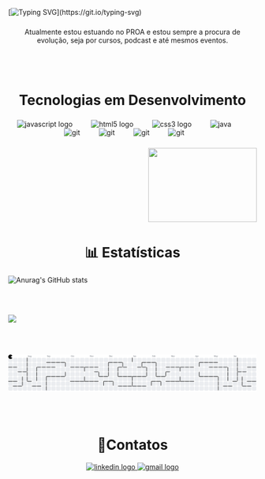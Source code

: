 

[![Typing SVG](https://readme-typing-svg.herokuapp.com/?color=ffff&size=35&center=true&vCenter=true&width=1000&lines=🧑🏽‍💻+Olá,+Meu+Nome+é+Victor+Ramon;Sou+Desenvolvedor+Full-Stack.;Sejam+Bem-Vindos!!!!)](https://git.io/typing-svg)

###

<p align="center">Atualmente estou estuando no PROA e estou sempre a procura de evolução, seja por cursos, podcast e até mesmos eventos.</p>

###
<br></br>

<h1 align="center"> Tecnologias em Desenvolvimento </h1>

###

<div align="center">
  <img src="https://cdn.jsdelivr.net/gh/devicons/devicon/icons/javascript/javascript-original.svg" height="40" alt="javascript logo"  />
  <img width="30" />
  <img src="https://cdn.jsdelivr.net/gh/devicons/devicon/icons/html5/html5-original.svg" height="40" alt="html5 logo"  />
  <img width="30" />
  <img src="https://cdn.jsdelivr.net/gh/devicons/devicon/icons/css3/css3-original.svg" height="40" alt="css3 logo"  />
  <img width="30" />
  <img src="https://cdn.jsdelivr.net/gh/devicons/devicon@latest/icons/java/java-original.svg" height="40" alt="java"/>
  <img width="30" />
  <img src="https://icongr.am/devicon/git-original.svg?size=128&color=currentColor" height="40" alt="git"/>
  <img width="30" />
  <img src="https://icongr.am/devicon/nodejs-original-wordmark.svg?size=128&color=currentColor" height="40" alt="git"/>
  <img width="30" />
  <img src="https://icongr.am/devicon/react-original-wordmark.svg?size=128&color=currentColor" height="40" alt="git"/>
  <img width="30" />
  <img src="https://icongr.am/devicon/mysql-original-wordmark.svg?size=128&color=currentColor" height="40" alt="git"/>
  <img width="30" />
</div>

###

<div align="right">  
<img align="rigth" height="150" width="220" src="https://media0.giphy.com/media/v1.Y2lkPTc5MGI3NjExdGwwYWZwbTVyeG90bXRlbDRyajNmZ3kxcnM3MHQzN3AyNXVnMTB0ciZlcD12MV9pbnRlcm5hbF9naWZfYnlfaWQmY3Q9Zw/1eEH7dQ2xwN95RwGQf/giphy.gif"/>
</div>

###

<h1 align="center">📊 Estatísticas</h1>

![Anurag's GitHub stats](https://github-readme-stats.vercel.app/api?username=vctramon&theme=shadow_red&show_icons=true&bg_color=000&text_color=ffff&icon_color=ff0000&title_color=ff0000&border_color=ff0000&align="left"&card_width="150"&card_height="150")


<br></br>

<div align="left">  
  <img  height="150" src="https://media.giphy.com/media/dvZhpj2pTAsKqtHuEU/giphy.gif?cid=ecf05e47mpcxp39568sizql48oc3po9ruh7iq9xcl7lcu7tw&ep=v1_gifs_related&rid=giphy.gif&ct=g"/>                    
</div>

<br></br>

<picture align="center">
  <source media="(prefers-color-scheme: dark)" srcset="https://raw.githubusercontent.com/vctramon/vctramon/output/pacman-contribution-graph-dark.svg">
  <source media="(prefers-color-scheme: light)" srcset="https://raw.githubusercontent.com/vctramon/vctramon/output/pacman-contribution-graph.svg">
  <img alt="pacman contribution graph" src="https://raw.githubusercontent.com/vctramon/vctramon/output/pacman-contribution-graph.svg">
</picture>

<br></br>

<h1 align="center">📱Contatos</h1>

<div align="center">
  <a href="https://www.linkedin.com/in/victor-ramon-vr/"  target="_blank">
    <img src="https://raw.githubusercontent.com/maurodesouza/profile-readme-generator/master/src/assets/icons/social/linkedin/default.svg" width="70" height="40" alt="linkedin logo"  />
  </a>
  <a href="mailto:victor.ramon.777@gmail.com?subject=victor.ramon.777@gmail.com&body=victor.ramon.777@gmail.com" target="_blank">
    <img src="https://raw.githubusercontent.com/maurodesouza/profile-readme-generator/master/src/assets/icons/social/gmail/default.svg" width="70" height="40" alt="gmail logo"  />
  </a>
   
</div>

###
